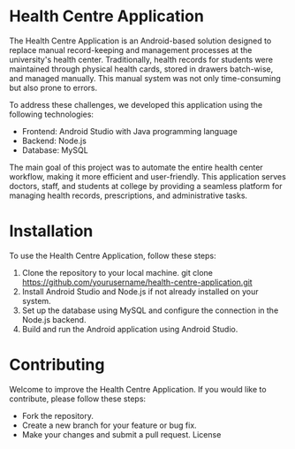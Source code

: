 # Health Centre Application

The Health Centre Application is an Android-based solution designed to replace manual record-keeping and management processes at the university's health center. Traditionally, health records for students were maintained through physical health cards, stored in drawers batch-wise, and managed manually. This manual system was not only time-consuming but also prone to errors.

To address these challenges, we developed this application using the following technologies:

* Frontend: Android Studio with Java programming language
* Backend: Node.js
* Database: MySQL

The main goal of this project was to automate the entire health center workflow, making it more efficient and user-friendly. This application serves doctors, staff, and students at college by providing a seamless platform for managing health records, prescriptions, and administrative tasks.

# Installation
To use the Health Centre Application, follow these steps:

1. Clone the repository to your local machine.
git clone https://github.com/yourusername/health-centre-application.git
2. Install Android Studio and Node.js if not already installed on your system.
3. Set up the database using MySQL and configure the connection in the Node.js backend.
4. Build and run the Android application using Android Studio.

# Contributing
Welcome to improve the Health Centre Application. If you would like to contribute, please follow these steps:

* Fork the repository.
* Create a new branch for your feature or bug fix.
* Make your changes and submit a pull request.
License
